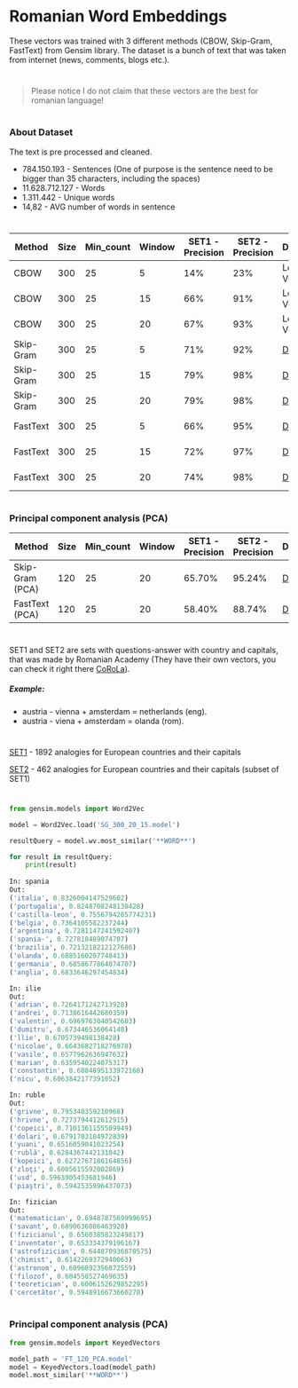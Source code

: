 # Romanian Word Embeddings

These vectors was trained with 3 different methods (CBOW, Skip-Gram, FastText) from Gensim library. The dataset is a bunch of text that was taken from internet (news, comments, blogs etc.).

#

> Please notice I do not claim that these vectors are the best for romanian language!

#

### About Dataset
The text is pre processed and cleaned.

- 784.150.193 -  Sentences (One of purpose is the sentence need to be bigger than 35 characters, including the spaces) 
- 11.628.712.127 -  Words
- 1.311.442 - Unique words
- 14,82 - AVG number of words in sentence

#

| Method | Size | Min_count | Window | SET1 - Precision | SET2 - Precision | Download | Size | 
| ------ |----- | --------- | ------ | ---- | ---- | --------- | ----- |
| CBOW | 300 | 25 | 5 | 14% | 23% | Lost in Void | 4.2 GB |
| CBOW | 300 | 25 | 15 | 66% | 91% | Lost in Void | 4.2 GB |
| CBOW | 300 | 25 | 20 | 67% | 93% | Lost in Void | 4.2 GB |
| Skip-Gram | 300 | 25 | 5 | 71% | 92% | <a href="https://drive.google.com/file/d/1BenQcAFpo-K4FSL0DcdxMa0uLLT-uZvu/view?usp=sharing">Download</a> | 4.2 GB |
| Skip-Gram | 300 | 25 | 15 | 79% | 98% | <a href="https://drive.google.com/file/d/1getGtHreDWL0TAZdXaovPewKx0OGgPQS/view?usp=sharing">Download</a> | 4.2 GB |
| Skip-Gram | 300 | 25 | 20 | 79% | 98% | <a href="https://drive.google.com/file/d/17AzcDiM9FVwE9TUZToZiEqUP9OGrXqIM/view?usp=sharing">Download</a> | 4.2 GB |
| FastText | 300 | 25 | 5 | 66% | 95% | <a href="https://drive.google.com/file/d/1zgm8v_scFWhbECOp9T0ZnLQtJ89T6h5r/view?usp=sharing">Download</a> | 6.29 GB |
| FastText | 300 | 25 | 15 | 72% | 97% | <a href="https://drive.google.com/file/d/1XOcijO_gAP3PZJCf8-PO3Tii4ThNxX6p/view?usp=sharing">Download</a> | 6.29 GB |
| FastText | 300 | 25 | 20 | 74% | 98% | <a href="https://drive.google.com/file/d/1YRMq7Gt_Eq-IJm1-2RLPCQxyOsfQgc_k/view?usp=sharing">Download</a> | 6.29 GB |


#

### Principal component analysis (PCA)

| Method | Size | Min_count | Window | SET1 - Precision | SET2 - Precision | Download | Size | 
| ------ |----- | --------- | ------ | ---- | ---- | --------- | ----- |
| Skip-Gram (PCA) | 120 | 25 | 20 | 65.70% | 95.24% | <a href="https://drive.google.com/file/d/1wMgxbxX9hjb2ha59jAC_SVYPSQuNVcNP/view?usp=sharing">Download</a> | 628 MB |
| FastText (PCA)  | 120 | 25 | 20 | 58.40% | 88.74% | <a href="https://drive.google.com/file/d/1wIOpS0dR4FIHYuqtKsaMrSGmQm6QXYm3/view?usp=sharing">Download</a> | 628 MB |

#

SET1 and SET2 are sets with questions-answer with country and capitals, that was made by Romanian Academy (They have their own vectors, you can check it right there [CoRoLa](http://89.38.230.23/word_embeddings/)).


##### Example:
- austria - vienna + amsterdam = netherlands  (eng).
- austria - viena + amsterdam = olanda (rom).

#

[SET1](https://github.com/BlackKakapo/Romanian-Word-Embeddings/tree/main/SET/SET1) - 1892 analogies for European countries and their capitals

[SET2](https://github.com/BlackKakapo/Romanian-Word-Embeddings/tree/main/SET/SET2) - 462 analogies for European countries and their capitals (subset of SET1)

#

```python
from gensim.models import Word2Vec

model = Word2Vec.load('SG_300_20_15.model')

resultQuery = model.wv.most_similar('**WORD**')

for result in resultQuery:
    print(result)
    
In: spania
Out:
('italia', 0.8326004147529602)
('portugalia', 0.8248708248138428)
('castilla-leon', 0.7556794285774231)
('belgia', 0.7364105582237244)
('argentina', 0.7281147241592407)
('spania-', 0.727818489074707)
('brazilia', 0.7213218212127686)
('olanda', 0.6885160207748413)
('germania', 0.6858677864074707)
('anglia', 0.6833646297454834)

In: ilie
Out:
('adrian', 0.7264171242713928)
('andrei', 0.7138616442680359)
('valentin', 0.6969763040542603)
('dumitru', 0.673446536064148)
('llie', 0.6705739498138428)
('nicolae', 0.6643682718276978)
('vasile', 0.6577962636947632)
('marian', 0.6359540224075317)
('constantin', 0.6084895133972168)
('nicu', 0.6063842177391052)

In: ruble
Out: 
('grivne', 0.795340359210968)
('hrivne', 0.7273794412612915)
('copeici', 0.7101361155509949)
('dolari', 0.6791703104972839)
('yuani', 0.6516059041023254)
('rublă', 0.6284367442131042)
('kopeici', 0.6272767186164856)
('zloţi', 0.6005615592002869)
('usd', 0.5963905453681946)
('piaştri', 0.5942535996437073)

In: fizician
Out:
('matematician', 0.6948787569999695)
('savant', 0.6890636086463928)
('fizicianul', 0.6560385823249817)
('inventator', 0.653334379196167)
('astrofizician', 0.644870936870575)
('chimist', 0.6142269372940063)
('astronom', 0.6096892356872559)
('filozof', 0.604558527469635)
('teoretician', 0.6006152629852295)
('cercetător', 0.5948916673660278)
```

#

### Principal component analysis (PCA)

```python
from gensim.models import KeyedVectors

model_path = 'FT_120_PCA.model'
model = KeyedVectors.load(model_path)
model.most_similar('**WORD**')

```
